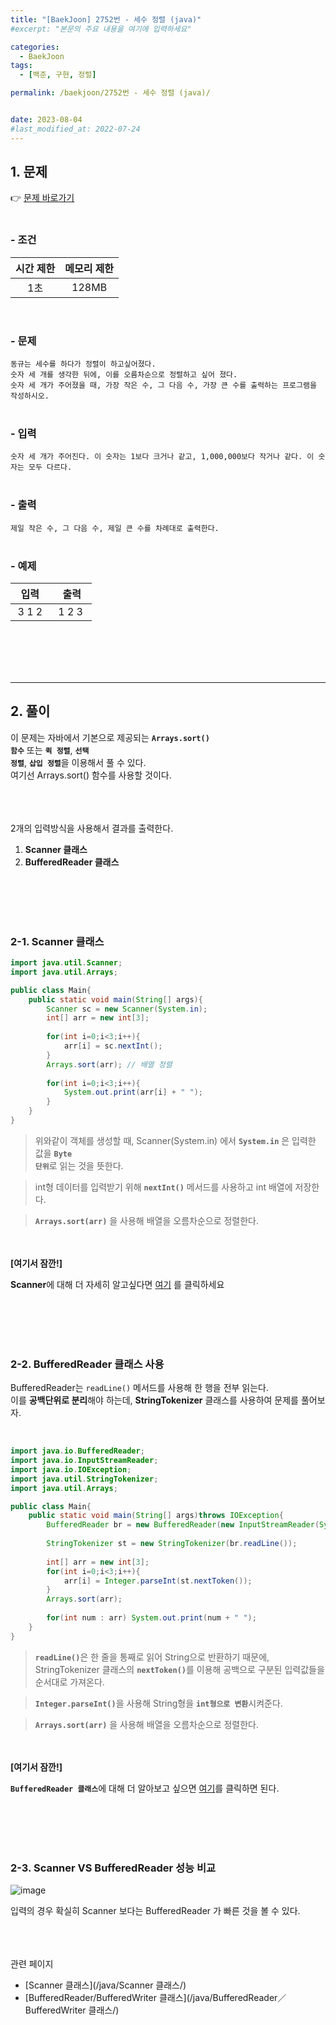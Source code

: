 ```yaml
---
title: "[BaekJoon] 2752번 - 세수 정렬 (java)"
#excerpt: "본문의 주요 내용을 여기에 입력하세요"

categories:
  - BaekJoon
tags:
  - [백준, 구현, 정렬]

permalink: /baekjoon/2752번 - 세수 정렬 (java)/


date: 2023-08-04
#last_modified_at: 2022-07-24
---
```


## 1. 문제
👉 [문제 바로가기](https://www.acmicpc.net/problem/2752)<br><br>
###  - 조건
  
| 시간 제한 | 메모리 제한 |
|:--------:|:--------:|
|1초|128MB|

<br>

### - 문제
```동규는 세수를 하다가 정렬이 하고싶어졌다.```<br>
```숫자 세 개를 생각한 뒤에, 이를 오름차순으로 정렬하고 싶어 졌다.```<br>
```숫자 세 개가 주어졌을 때, 가장 작은 수, 그 다음 수, 가장 큰 수를 출력하는 프로그램을 작성하시오.```
<br><br>

### - 입력
```숫자 세 개가 주어진다. 이 숫자는 1보다 크거나 같고, 1,000,000보다 작거나 같다. 이 숫자는 모두 다르다.```
<br><br>

### - 출력
```제일 작은 수, 그 다음 수, 제일 큰 수를 차례대로 출력한다.```
<br><br>

### - 예제
  
| &nbsp;&nbsp;입력&nbsp;&nbsp; | &nbsp;&nbsp; 출력&nbsp;&nbsp; |
|:--------:|:--------:|
|3 1 2|1 2 3|

<br><br><br><br>

---
## 2. 풀이
이 문제는 자바에서 기본으로 제공되는 <code><b>Arrays.sort() 함수</b></code> 또는 <code><b>퀵 정렬</b></code>, <code><b>선택 정렬</b></code>, <code><b>삽입 정렬</b></code>을 이용해서 풀 수 있다.<br>
여기선 Arrays.sort() 함수를 사용할 것이다.

<br><br><br>
2개의 입력방식을 사용해서 결과를 출력한다.
1. <b>Scanner 클래스</b>
2. <b>BufferedReader 클래스</b>

<br><br><br><br>


### 2-1. Scanner 클래스
```java
import java.util.Scanner;
import java.util.Arrays;

public class Main{
    public static void main(String[] args){
        Scanner sc = new Scanner(System.in);
        int[] arr = new int[3];
        
        for(int i=0;i<3;i++){
            arr[i] = sc.nextInt();
        }
        Arrays.sort(arr); // 배열 정렬
        
        for(int i=0;i<3;i++){
            System.out.print(arr[i] + " ");
        }
    }
}
```
> 위와같이 객체를 생성할 때, Scanner(System.in) 에서 <code><b>System.in</b></code> 은 입력한 값을 <code><b>Byte 단위</b></code>로 읽는 것을 뜻한다.

> int형 데이터를 입력받기 위해 <code><b>nextInt()</b></code> 메서드를 사용하고 int 배열에 저장한다.

> <code><b>Arrays.sort(arr)</b></code> 을 사용해 배열을 오름차순으로 정렬한다.


<br><br>
<b>[여기서 잠깐!]</b>
<div class="box"><b>Scanner</b>에 대해 더 자세히 알고싶다면 <a href="/java/Scanner 클래스/"> 여기</a> 를 클릭하세요</div>

<br><br><br><br>

### 2-2. BufferedReader 클래스 사용
BufferedReader는 `readLine()` 메서드를 사용해 한 행을 전부 읽는다. <br>
이를 **공백단위로 분리**해야 하는데, **StringTokenizer** 클래스를 사용하여 문제를 풀어보자.

<br>

```java
import java.io.BufferedReader;
import java.io.InputStreamReader;
import java.io.IOException;
import java.util.StringTokenizer;
import java.util.Arrays;

public class Main{
    public static void main(String[] args)throws IOException{
        BufferedReader br = new BufferedReader(new InputStreamReader(System.in));
        
        StringTokenizer st = new StringTokenizer(br.readLine());
        
        int[] arr = new int[3];
        for(int i=0;i<3;i++){
            arr[i] = Integer.parseInt(st.nextToken());
        }
        Arrays.sort(arr);
        
        for(int num : arr) System.out.print(num + " ");
    }
}
```
> <code><b>readLine()</b></code>은 한 줄을 통째로 읽어 String으로 반환하기 때문에, StringTokenizer 클래스의 <code><b>nextToken()</b></code>를 이용해 공백으로 구분된 입력값들을 순서대로 가져온다.

> <code><b>Integer.parseInt()</b></code>을 사용해 String형을 <code><b>int형으로 변환</b></code>시켜준다.

> <code><b>Arrays.sort(arr)</b></code> 을 사용해 배열을 오름차순으로 정렬한다.

<br><br>
<b>[여기서 잠깐!]</b>
<div class="box"><code><b>BufferedReader 클래스</b></code>에 대해 더 알아보고 싶으면 <a href="/java/BufferedReader／BufferedWriter 클래스/"> 여기</a>를 클릭하면 된다.</div>

<br><br><br><br>

### 2-3. Scanner VS BufferedReader 성능 비교
![image](https://github.com/cjoungi/cjoungi.github.io/assets/113075984/b48e481c-4fca-41b5-8808-695afd812dec)

입력의 경우 확실히 Scanner 보다는 <span class="color">BufferedReader 가 빠른 것을 볼 수 있다.</span>


<br><br><br>
<span class="color">관련 페이지</span><br>
- [Scanner 클래스](/java/Scanner 클래스/)
- [BufferedReader/BufferedWriter 클래스](/java/BufferedReader／BufferedWriter 클래스/)
<br><br><br>